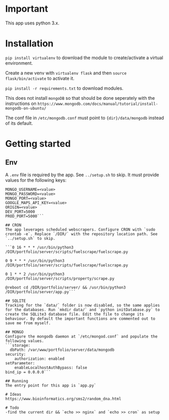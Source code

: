 # Important
This app uses python 3.x.

# Installation
`pip install virtualenv` to download the module to create/activate a virtual environment.

Create a new venv with `virtualenv flask` and then `source flask/bin/activate` to activate it.

`pip install -r requirements.txt` to download modules.

This does not install `mongoDB` so that should be done seperately with the instructions on `https://www.mongodb.com/docs/manual/tutorial/install-mongodb-on-ubuntu/`

The conf file in `/etc/mongodb.conf` must point to `{dir}/data/mongodb` instead of its default.

# Getting started

## Env
A `.env` file is required by the app. See `../setup.sh` to skip. It must provide values for the following keys:
```ENV=[development, production]
MONGO_USERNAME=<value>
MONGO_PASSWORD=<value>
MONGO_PORT=<value>
GOOGLE_MAPS_API_KEY=<value>
ORIGIN=<value>
DEV_PORT=5000
PROD_PORT=5000``` 

## CRON
The app leverages scheduled webscrapers. Configure CRON with `sudo crontab -e`. Replace `/DIR/` with the repository location path. See `../setup.sh` to skip.

```0 16 * * * /usr/bin/python3 /DIR/portfolio/server/scripts/fuelscrape/fuelscrape.py

0 9 * * * /usr/bin/python3 /DIR/portfolio/server/scripts/fuelscrape/fuelscrape.py

0 1 * * 2 /usr/bin/python3 /DIR/portfolio/server/scripts/property/scrape.py

@reboot cd /DIR/portfolio/server/ && /usr/bin/python3 /DIR/portfolio/server/app.py```

## SQLITE
Tracking for the `data/` folder is now disabled, so the same applies for the databases. Run `mkdir data/` and `python initDatabase.py` to create the SQLite3 database file. Edit the file to change its behaviour. By default the important functions are commented out to save me from myself.

## MONGO
Configure the mongodb daemon at `/etc/mongod.conf` and populate the following values.
```storage:
  dbPath: /var/www/portfolio/server/data/mongodb
security:
    authorization: enabled
setParameter:
    enableLocalhostAuthBypass: false
bind_ip = 0.0.0.0```

## Running
The entry point for this app is `app.py`

# Ideas
https://www.bioinformatics.org/sms2/random_dna.html

# Todo
-find the current dir && `echo >> nginx` and `echo >> cron` as setup
